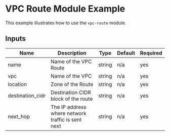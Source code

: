 # VPC Route Module Example

This example illustrates how to use the `vpc-route` module.

<!-- BEGINNING OF PRE-COMMIT-TERRAFORM DOCS HOOK -->

## Inputs

| Name                              | Description                                           | Type   | Default | Required |
|-----------------------------------|-------------------------------------------------------|--------|---------|----------|
| name | Name of the VPC Route | string | n/a | yes |
| vpc | Name of the VPC | string | n/a | yes |
| location | Zone of the Route  | string | n/a | yes |
| destination_cidr | Destination CIDR block of the route| string | n/a | yes |
| next_hop | The IP address where network traffic is sent next | string | n/a | yes |


<!-- END OF PRE-COMMIT-TERRAFORM DOCS HOOK -->
